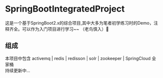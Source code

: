 # SpringBootIntegratedProject
这是一个基于SpringBoot2.x的综合项目,其中大多为笔者初学练习时的Demo，注释齐全。可以作为入门项目进行学习~~ （老鸟慎入）💨
<br/>

## 组成
本项目中包含 activemq | redis | redisson | solr | zookeeper | SpringCloud 全家桶  <br/>
持续更新中...

